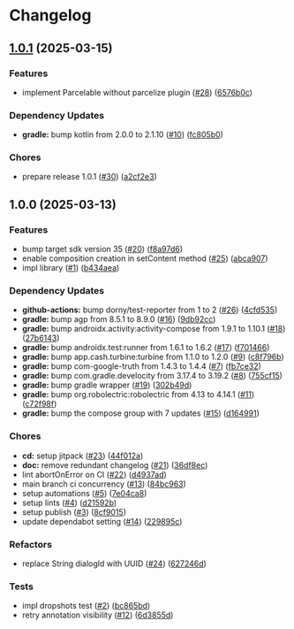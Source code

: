 # Changelog

## [1.0.1](https://github.com/RyuNen344/Tenugui/compare/1.0.0...1.0.1) (2025-03-15)


### Features

* implement Parcelable without parcelize plugin ([#28](https://github.com/RyuNen344/Tenugui/issues/28)) ([6576b0c](https://github.com/RyuNen344/Tenugui/commit/6576b0c5b58e386c005276e0cfb23ce4bed043de))


### Dependency Updates

* **gradle:** bump kotlin from 2.0.0 to 2.1.10 ([#10](https://github.com/RyuNen344/Tenugui/issues/10)) ([fc805b0](https://github.com/RyuNen344/Tenugui/commit/fc805b0ce9d73d1990e63e61e61f04d0f5d1b82a))


### Chores

* prepare release 1.0.1 ([#30](https://github.com/RyuNen344/Tenugui/issues/30)) ([a2cf2e3](https://github.com/RyuNen344/Tenugui/commit/a2cf2e30b73e92bb3c762f7a9fc6a9e40e958bc4))

## 1.0.0 (2025-03-13)


### Features

* bump target sdk version 35 ([#20](https://github.com/RyuNen344/Tenugui/issues/20)) ([f8a97d6](https://github.com/RyuNen344/Tenugui/commit/f8a97d6ac62e2bc80e4c583ac7cc6d16ea5306cf))
* enable composition creation in setContent method ([#25](https://github.com/RyuNen344/Tenugui/issues/25)) ([abca907](https://github.com/RyuNen344/Tenugui/commit/abca907bc020388cbb0d366a55879cf0b90b8d22))
* impl library ([#1](https://github.com/RyuNen344/Tenugui/issues/1)) ([b434aea](https://github.com/RyuNen344/Tenugui/commit/b434aea43feba8a584241093ba9bbee454a65015))


### Dependency Updates

* **github-actions:** bump dorny/test-reporter from 1 to 2 ([#26](https://github.com/RyuNen344/Tenugui/issues/26)) ([4cfd535](https://github.com/RyuNen344/Tenugui/commit/4cfd53547486df1423b5ba76600251fb30211af6))
* **gradle:** bump agp from 8.5.1 to 8.9.0 ([#16](https://github.com/RyuNen344/Tenugui/issues/16)) ([9db92cc](https://github.com/RyuNen344/Tenugui/commit/9db92cc684e3aadd21391cd55710ebdd40c48ff8))
* **gradle:** bump androidx.activity:activity-compose from 1.9.1 to 1.10.1 ([#18](https://github.com/RyuNen344/Tenugui/issues/18)) ([27b6143](https://github.com/RyuNen344/Tenugui/commit/27b6143a48ae59019f7b4c5a76dc3bb44a3be616))
* **gradle:** bump androidx.test:runner from 1.6.1 to 1.6.2 ([#17](https://github.com/RyuNen344/Tenugui/issues/17)) ([f701466](https://github.com/RyuNen344/Tenugui/commit/f70146618d2e05740d65eb028d14066819e4e298))
* **gradle:** bump app.cash.turbine:turbine from 1.1.0 to 1.2.0 ([#9](https://github.com/RyuNen344/Tenugui/issues/9)) ([c8f796b](https://github.com/RyuNen344/Tenugui/commit/c8f796baa508b10a087e1a1b0d40f0dfe10f93ce))
* **gradle:** bump com-google-truth from 1.4.3 to 1.4.4 ([#7](https://github.com/RyuNen344/Tenugui/issues/7)) ([fb7ce32](https://github.com/RyuNen344/Tenugui/commit/fb7ce32fda8ed06d67533236b08ce04e80f96f92))
* **gradle:** bump com.gradle.develocity from 3.17.4 to 3.19.2 ([#8](https://github.com/RyuNen344/Tenugui/issues/8)) ([755cf15](https://github.com/RyuNen344/Tenugui/commit/755cf15e7eb37c2f7e8ee8625394c8752a81e0c4))
* **gradle:** bump gradle wrapper ([#19](https://github.com/RyuNen344/Tenugui/issues/19)) ([302b49d](https://github.com/RyuNen344/Tenugui/commit/302b49dc8dbce998473cdddf34752a9d139434ff))
* **gradle:** bump org.robolectric:robolectric from 4.13 to 4.14.1 ([#11](https://github.com/RyuNen344/Tenugui/issues/11)) ([c72f98f](https://github.com/RyuNen344/Tenugui/commit/c72f98f27ae811d0924168a936e6406e94bc9a1e))
* **gradle:** bump the compose group with 7 updates ([#15](https://github.com/RyuNen344/Tenugui/issues/15)) ([d164991](https://github.com/RyuNen344/Tenugui/commit/d164991cc433ec05bb8affdf97f94a09daf3e961))


### Chores

* **cd:** setup jitpack ([#23](https://github.com/RyuNen344/Tenugui/issues/23)) ([44f012a](https://github.com/RyuNen344/Tenugui/commit/44f012a5b991834c9e661ef6ef124ffbb79e0df9))
* **doc:** remove redundant changelog ([#21](https://github.com/RyuNen344/Tenugui/issues/21)) ([36df8ec](https://github.com/RyuNen344/Tenugui/commit/36df8ec619206df36a9ec3a318369a1827f36813))
* lint abortOnError on CI ([#22](https://github.com/RyuNen344/Tenugui/issues/22)) ([d4937ad](https://github.com/RyuNen344/Tenugui/commit/d4937ad50b61ac337a1874db53de58257dd4d1af))
* main branch ci concurrency ([#13](https://github.com/RyuNen344/Tenugui/issues/13)) ([84bc963](https://github.com/RyuNen344/Tenugui/commit/84bc96353b121d16510c4b9ab91a46e456e0f7ba))
* setup automations ([#5](https://github.com/RyuNen344/Tenugui/issues/5)) ([7e04ca8](https://github.com/RyuNen344/Tenugui/commit/7e04ca8e1fb1d03fca660338feb23fa89a65f300))
* setup lints ([#4](https://github.com/RyuNen344/Tenugui/issues/4)) ([d21592b](https://github.com/RyuNen344/Tenugui/commit/d21592b089da277fe60fcadf8deaa8acf17e1742))
* setup publish ([#3](https://github.com/RyuNen344/Tenugui/issues/3)) ([8cf9015](https://github.com/RyuNen344/Tenugui/commit/8cf901507a5e0990becb1157853e25dac208120f))
* update dependabot setting ([#14](https://github.com/RyuNen344/Tenugui/issues/14)) ([229895c](https://github.com/RyuNen344/Tenugui/commit/229895c7187fc3e32222cd40de0d44019e5ea3f9))


### Refactors

* replace String dialogId with UUID ([#24](https://github.com/RyuNen344/Tenugui/issues/24)) ([627246d](https://github.com/RyuNen344/Tenugui/commit/627246dd68ce9689e23bc21461faf16b16b80731))


### Tests

* impl dropshots test ([#2](https://github.com/RyuNen344/Tenugui/issues/2)) ([bc865bd](https://github.com/RyuNen344/Tenugui/commit/bc865bd2762d2637a055e14f7395c455ca01c34a))
* retry annotation visibility ([#12](https://github.com/RyuNen344/Tenugui/issues/12)) ([6d3855d](https://github.com/RyuNen344/Tenugui/commit/6d3855d8e08a9ec1ecd00b910deab1084831da22))
